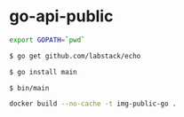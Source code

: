 # go-api-public

```sh
export GOPATH=`pwd`
```

```sh
$ go get github.com/labstack/echo
```

```sh
$ go install main
```

```sh
$ bin/main
```

```sh
docker build --no-cache -t img-public-go .
```